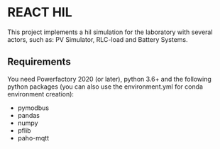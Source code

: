 # REACT HIL
This project implements a hil simulation for the laboratory with several actors, such as: PV Simulator, RLC-load and Battery Systems.

## Requirements
You need Powerfactory 2020 (or later), python 3.6+ and the following python packages (you can also use the environment.yml for conda environment creation):

- pymodbus
- pandas
- numpy
- pflib
- paho-mqtt